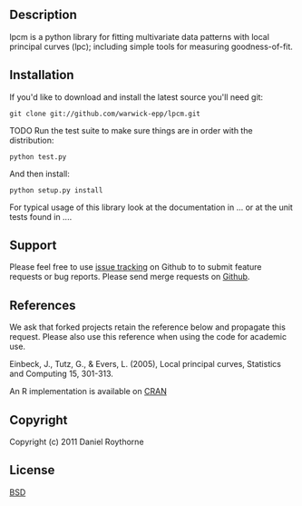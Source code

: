 Description
-----------

lpcm is a python library for fitting multivariate data patterns with local principal curves (lpc); including simple tools for measuring goodness-of-fit.      

Installation
------------

If you'd like to download and install the latest source you'll need git:

    git clone git://github.com/warwick-epp/lpcm.git

TODO
Run the test suite to make sure things are in order with the 
distribution:

    python test.py

And then install:

    python setup.py install

For typical usage of this library look at the documentation in 
... or at the unit tests found in ....

Support
-------

Please feel free to use [issue tracking](https://github.com/epp-warwick/lpcm/issues) on Github to to submit feature requests or bug reports. Please send merge requests on [Github](http://github.com/epp-warwick).

References
----------

We ask that forked projects retain the reference below and propagate this request. Please also use this reference when using the code for academic use.

Einbeck, J., Tutz, G., & Evers, L. (2005), Local principal curves, Statistics and Computing 15, 301-313.

An R implementation is available on [CRAN](http://cran.r-project.org/web/packages/LPCM/index.html)

Copyright
---------

Copyright (c) 2011 Daniel Roythorne

License
-------

[BSD](http://www.opensource.org/licenses/BSD-3-Clause)